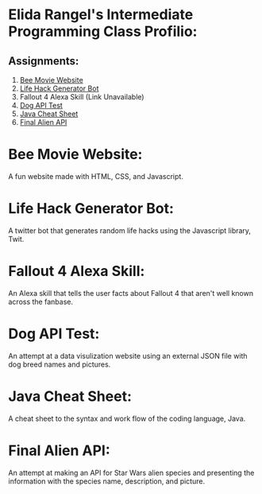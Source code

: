 # Elida Rangel's Intermediate Programming Class Profilio:

## Assignments:
1. [Bee Movie Website](https://github.com/gusflame/intermediatepro/blob/master/index.html)
2. [Life Hack Generator Bot](https://github.com/gusflame/intermediatepro/blob/master/Bot.zip)
3. Fallout 4 Alexa Skill (Link Unavailable)
4. [Dog API Test](https://github.com/gusflame/intermediatepro/tree/master/API)
5. [Java Cheat Sheet](https://github.com/gusflame/intermediatepro/blob/master/javacheatsheet.md)
6. [Final Alien API](https://github.com/gusflame/intermediatepro/tree/master/TusmanFinal)

# Bee Movie Website:
A fun website made with HTML, CSS, and Javascript.

# Life Hack Generator Bot:
A twitter bot that generates random life hacks using the Javascript library, Twit.

# Fallout 4 Alexa Skill:
An Alexa skill that tells the user facts about Fallout 4 that aren't well known across the fanbase.

# Dog API Test:
An attempt at a data visulization website using an external JSON file with dog breed names and pictures.

# Java Cheat Sheet:
A cheat sheet to the syntax and work flow of the coding language, Java.

# Final Alien API:
An attempt at making an API for Star Wars alien species and presenting the information with the species name, description, and picture.
